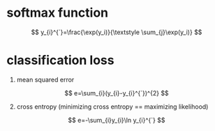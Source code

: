 # softmax function
$$
y_{i}^{`}=\frac{\exp(y_i)}{\textstyle \sum_{j}\exp(y_i)}
$$
# classification loss
1. mean squared error

$$
e=\sum_{i}(y_{i}-y_{i}^{`})^{2}
$$

2. cross entropy (minimizing cross entropy == maximizing likelihood)

$$
e=-\sum_{i}y_{i}\ln y_{i}^{`}
$$
